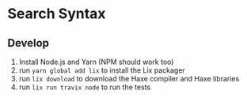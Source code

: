 # Search Syntax

## Develop

1. Install Node.js and Yarn (NPM should work too)
1. run `yarn global add lix` to install the Lix packager
1. run `lix download` to download the Haxe compiler and Haxe libraries
1. run `lix run travix node` to run the tests